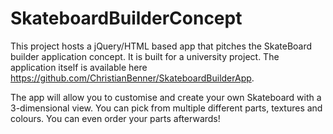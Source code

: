 # SkateboardBuilderConcept
This project hosts a jQuery/HTML based app that pitches the SkateBoard builder application concept. It is built for a university project.
The application itself is available here https://github.com/ChristianBenner/SkateboardBuilderApp.

The app will allow you to customise and create your own Skateboard with a 3-dimensional view. You can pick from multiple different parts, textures and colours. You can even order your parts afterwards!
